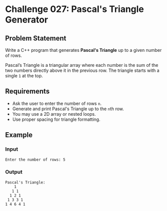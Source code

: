 # Challenge 027: Pascal's Triangle Generator

## Problem Statement

Write a C++ program that generates **Pascal's Triangle** up to a given number of rows.

Pascal’s Triangle is a triangular array where each number is the sum of the two numbers directly above it in the previous row. The triangle starts with a single `1` at the top.

## Requirements

- Ask the user to enter the number of rows `n`.
- Generate and print Pascal's Triangle up to the `n`th row.
- You may use a 2D array or nested loops.
- Use proper spacing for triangle formatting.

## Example

### Input
```
Enter the number of rows: 5
```
### Output
```
Pascal's Triangle:
    1
   1 1
  1 2 1
 1 3 3 1
1 4 6 4 1
```